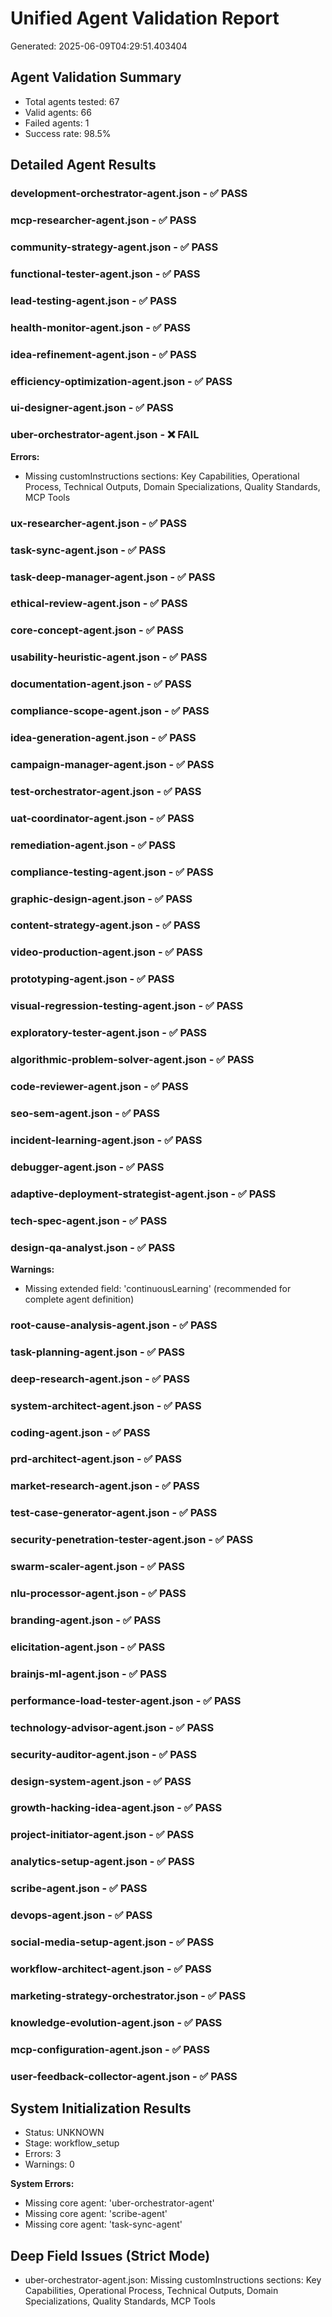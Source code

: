 # Unified Agent Validation Report
Generated: 2025-06-09T04:29:51.403404

## Agent Validation Summary

- Total agents tested: 67
- Valid agents: 66
- Failed agents: 1
- Success rate: 98.5%

## Detailed Agent Results

### development-orchestrator-agent.json - ✅ PASS

### mcp-researcher-agent.json - ✅ PASS

### community-strategy-agent.json - ✅ PASS

### functional-tester-agent.json - ✅ PASS

### lead-testing-agent.json - ✅ PASS

### health-monitor-agent.json - ✅ PASS

### idea-refinement-agent.json - ✅ PASS

### efficiency-optimization-agent.json - ✅ PASS

### ui-designer-agent.json - ✅ PASS

### uber-orchestrator-agent.json - ❌ FAIL

**Errors:**
- Missing customInstructions sections: Key Capabilities, Operational Process, Technical Outputs, Domain Specializations, Quality Standards, MCP Tools

### ux-researcher-agent.json - ✅ PASS

### task-sync-agent.json - ✅ PASS

### task-deep-manager-agent.json - ✅ PASS

### ethical-review-agent.json - ✅ PASS

### core-concept-agent.json - ✅ PASS

### usability-heuristic-agent.json - ✅ PASS

### documentation-agent.json - ✅ PASS

### compliance-scope-agent.json - ✅ PASS

### idea-generation-agent.json - ✅ PASS

### campaign-manager-agent.json - ✅ PASS

### test-orchestrator-agent.json - ✅ PASS

### uat-coordinator-agent.json - ✅ PASS

### remediation-agent.json - ✅ PASS

### compliance-testing-agent.json - ✅ PASS

### graphic-design-agent.json - ✅ PASS

### content-strategy-agent.json - ✅ PASS

### video-production-agent.json - ✅ PASS

### prototyping-agent.json - ✅ PASS

### visual-regression-testing-agent.json - ✅ PASS

### exploratory-tester-agent.json - ✅ PASS

### algorithmic-problem-solver-agent.json - ✅ PASS

### code-reviewer-agent.json - ✅ PASS

### seo-sem-agent.json - ✅ PASS

### incident-learning-agent.json - ✅ PASS

### debugger-agent.json - ✅ PASS

### adaptive-deployment-strategist-agent.json - ✅ PASS

### tech-spec-agent.json - ✅ PASS

### design-qa-analyst.json - ✅ PASS

**Warnings:**
- Missing extended field: 'continuousLearning' (recommended for complete agent definition)

### root-cause-analysis-agent.json - ✅ PASS

### task-planning-agent.json - ✅ PASS

### deep-research-agent.json - ✅ PASS

### system-architect-agent.json - ✅ PASS

### coding-agent.json - ✅ PASS

### prd-architect-agent.json - ✅ PASS

### market-research-agent.json - ✅ PASS

### test-case-generator-agent.json - ✅ PASS

### security-penetration-tester-agent.json - ✅ PASS

### swarm-scaler-agent.json - ✅ PASS

### nlu-processor-agent.json - ✅ PASS

### branding-agent.json - ✅ PASS

### elicitation-agent.json - ✅ PASS

### brainjs-ml-agent.json - ✅ PASS

### performance-load-tester-agent.json - ✅ PASS

### technology-advisor-agent.json - ✅ PASS

### security-auditor-agent.json - ✅ PASS

### design-system-agent.json - ✅ PASS

### growth-hacking-idea-agent.json - ✅ PASS

### project-initiator-agent.json - ✅ PASS

### analytics-setup-agent.json - ✅ PASS

### scribe-agent.json - ✅ PASS

### devops-agent.json - ✅ PASS

### social-media-setup-agent.json - ✅ PASS

### workflow-architect-agent.json - ✅ PASS

### marketing-strategy-orchestrator.json - ✅ PASS

### knowledge-evolution-agent.json - ✅ PASS

### mcp-configuration-agent.json - ✅ PASS

### user-feedback-collector-agent.json - ✅ PASS

## System Initialization Results

- Status: UNKNOWN
- Stage: workflow_setup
- Errors: 3
- Warnings: 0

**System Errors:**
- Missing core agent: 'uber-orchestrator-agent'
- Missing core agent: 'scribe-agent'
- Missing core agent: 'task-sync-agent'

## Deep Field Issues (Strict Mode)

- uber-orchestrator-agent.json: Missing customInstructions sections: Key Capabilities, Operational Process, Technical Outputs, Domain Specializations, Quality Standards, MCP Tools
